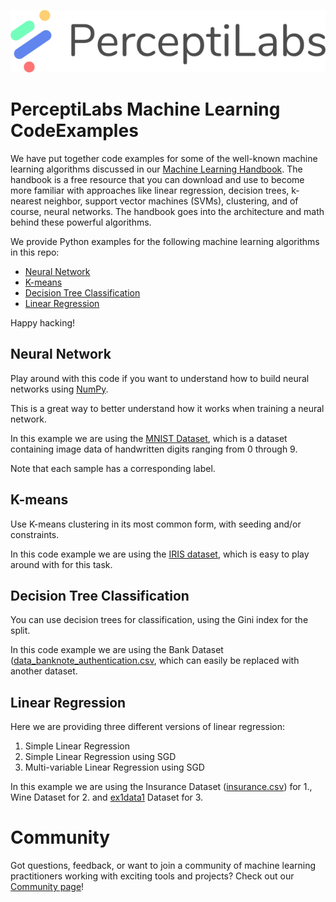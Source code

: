[![PerceptiLabs](./pl_logo.png)](https://www.perceptilabs.com/home)

# PerceptiLabs Machine Learning CodeExamples
We have put together code examples for some of the well-known machine learning algorithms discussed in our [Machine Learning Handbook](https://www.perceptilabs.com/resources/handbook). The handbook is a free resource that you can download and use to become more familiar with approaches like linear regression, decision trees, k-nearest neighbor, support vector machines (SVMs), clustering, and of course, neural networks. The handbook goes into the architecture and math behind these powerful algorithms.

We provide Python examples for the following machine learning algorithms in this repo:

* [Neural Network](#neural-network)
* [K-means](#k-means)
* [Decision Tree Classification](#decision-tree-classification)
* [Linear Regression](#linear-regression)

Happy hacking!

## Neural Network

Play around with this code if you want to understand how to build neural networks using [NumPy](https://numpy.org/).

This is a great way to better understand how it works when training a neural network.

In this example we are using the [MNIST Dataset](http://yann.lecun.com/exdb/mnist/), which is a dataset containing image data of handwritten digits ranging from 0 through 9.

Note that each sample has a corresponding label.

## K-means
Use K-means clustering in its most common form, with seeding and/or constraints.

In this code example we are using the [IRIS dataset](https://archive.ics.uci.edu/ml/datasets/iris), which is easy to play around with for this task.

## Decision Tree Classification
You can use decision trees for classification, using the Gini index for the split.

In this code example we are using the Bank Dataset ([data_banknote_authentication.csv](./data_banknote_authentication.csv), which can easily be replaced with another dataset.

## Linear Regression
Here we are providing three different versions of linear regression:

1. Simple Linear Regression
2. Simple Linear Regression using SGD
3. Multi-variable Linear Regression using SGD

In this example we are using the Insurance Dataset ([insurance.csv](./insurance.csv)) for 1., Wine Dataset for 2. and [ex1data1](./ex1data1.txt) Dataset for 3.


# Community

Got questions, feedback, or want to join a community of machine learning practitioners working with exciting tools and projects? Check out our [Community page](https://www.perceptilabs.com/community)!
